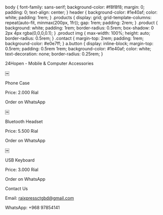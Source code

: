 body { font-family: sans-serif; background-color: #f8f8f8; margin: 0; padding: 0; text-align: center; } header { background-color: #1e40af; color: white; padding: 1rem; } .products { display: grid; grid-template-columns: repeat(auto-fit, minmax(200px, 1fr)); gap: 1rem; padding: 2rem; } .product { background: white; padding: 1rem; border-radius: 0.5rem; box-shadow: 0 2px 4px rgba(0,0,0,0.1); } .product img { max-width: 100%; height: auto; border-radius: 0.5rem; } .contact { margin-top: 2rem; padding: 1rem; background-color: #e0e7ff; } a.button { display: inline-block; margin-top: 0.5rem; padding: 0.5rem 1rem; background-color: #1e40af; color: white; text-decoration: none; border-radius: 0.25rem; } 

24Hopen - Mobile & Computer Accessories

￼ 

Phone Case

Price: 2.000 Rial

Order on WhatsApp 

￼ 

Bluetooth Headset

Price: 5.500 Rial

Order on WhatsApp 

￼ 

USB Keyboard

Price: 3.000 Rial

Order on WhatsApp 

Contact Us

Email: rajxpressctgbd@gmail.com

WhatsApp: +968 97854141


